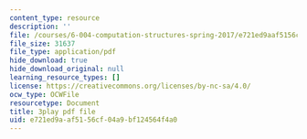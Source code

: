 ```yaml
---
content_type: resource
description: ''
file: /courses/6-004-computation-structures-spring-2017/e721ed9aaf5156cf04a9bf124564f4a0_YEZUywtDJQ4.pdf
file_size: 31637
file_type: application/pdf
hide_download: true
hide_download_original: null
learning_resource_types: []
license: https://creativecommons.org/licenses/by-nc-sa/4.0/
ocw_type: OCWFile
resourcetype: Document
title: 3play pdf file
uid: e721ed9a-af51-56cf-04a9-bf124564f4a0
---
```

